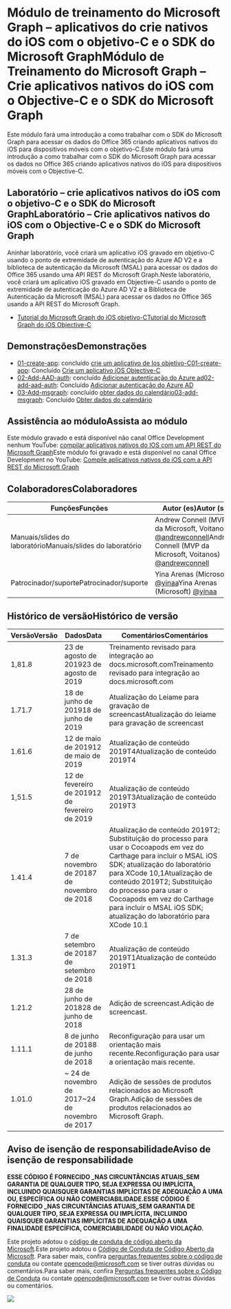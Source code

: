 # <a name="mdulo-de-treinamento-do-microsoft-graph--crie-aplicativos-nativos-do-ios-com-o-objective-c-e-o-sdk-do-microsoft-graph"></a><span data-ttu-id="b2637-101">Módulo de treinamento do Microsoft Graph – aplicativos do crie nativos do iOS com o objetivo-C e o SDK do Microsoft Graph</span><span class="sxs-lookup"><span data-stu-id="b2637-101">Módulo de Treinamento do Microsoft Graph – Crie aplicativos nativos do iOS com o Objective-C e o SDK do Microsoft Graph</span></span>

<span data-ttu-id="b2637-102">Este módulo fará uma introdução a como trabalhar com o SDK do Microsoft Graph para acessar os dados do Office 365 criando aplicativos nativos do iOS para dispositivos móveis com o objetivo-C.</span><span class="sxs-lookup"><span data-stu-id="b2637-102">Este módulo fará uma introdução a como trabalhar com o SDK do Microsoft Graph para acessar os dados no Office 365 criando aplicativos nativos do iOS para dispositivos móveis com o Objective-C.</span></span>

## <a name="laboratrio--crie-aplicativos-nativos-do-ios-com-o-objective-c-e-o-sdk-do-microsoft-graph"></a><span data-ttu-id="b2637-103">Laboratório – crie aplicativos nativos do iOS com o objetivo-C e o SDK do Microsoft Graph</span><span class="sxs-lookup"><span data-stu-id="b2637-103">Laboratório – Crie aplicativos nativos do iOS com o Objective-C e o SDK do Microsoft Graph</span></span>

<span data-ttu-id="b2637-104">Aninhar laboratório, você criará um aplicativo iOS gravado em objetivo-C usando o ponto de extremidade de autenticação do Azure AD V2 e a biblioteca de autenticação da Microsoft (MSAL) para acessar os dados do Office 365 usando uma API REST do Microsoft Graph.</span><span class="sxs-lookup"><span data-stu-id="b2637-104">Neste laboratório, você criará um aplicativo iOS gravado em Objective-C usando o ponto de extremidade de autenticação do Azure AD V2 e a Biblioteca de Autenticação da Microsoft (MSAL) para acessar os dados no Office 365 usando a API REST do Microsoft Graph.</span></span>

- [<span data-ttu-id="b2637-105">Tutorial do Microsoft Graph do iOS objetivo-C</span><span class="sxs-lookup"><span data-stu-id="b2637-105">Tutorial do Microsoft Graph do iOS Objective-C</span></span>](https://docs.microsoft.com/graph/tutorials/ios-objectivec)

## <a name="demonstraes"></a><span data-ttu-id="b2637-106">Demonstrações</span><span class="sxs-lookup"><span data-stu-id="b2637-106">Demonstrações</span></span>

- <span data-ttu-id="b2637-107">[01-create-app](demos/01-create-app): concluído [crie um aplicativo de Ios objetivo-C](https://docs.microsoft.com/graph/tutorials/ios-objectivec?tutorial-step=1)</span><span class="sxs-lookup"><span data-stu-id="b2637-107">[01-create-app](demos/01-create-app): Concluído [Crie um aplicativo iOS Objective-C](https://docs.microsoft.com/graph/tutorials/ios-objectivec?tutorial-step=1)</span></span>
- <span data-ttu-id="b2637-108">[02-Add-AAD-auth](demos/02-add-aad-auth): concluído [Adicionar autenticação do Azure ad](https://docs.microsoft.com/graph/tutorials/ios-objectivec?tutorial-step=3)</span><span class="sxs-lookup"><span data-stu-id="b2637-108">[02-add-aad-auth](demos/02-add-aad-auth): Concluído [Adicionar autenticação do Azure AD](https://docs.microsoft.com/graph/tutorials/ios-objectivec?tutorial-step=3)</span></span>
- <span data-ttu-id="b2637-109">[03-Add-msgraph](demos/03-add-msgraph): concluído [obter dados do calendário](https://docs.microsoft.com/graph/tutorials/ios-objectivec?tutorial-step=4)</span><span class="sxs-lookup"><span data-stu-id="b2637-109">[03-add-msgraph](demos/03-add-msgraph): Concluído [Obter dados do calendário](https://docs.microsoft.com/graph/tutorials/ios-objectivec?tutorial-step=4)</span></span>

## <a name="assista-ao-mdulo"></a><span data-ttu-id="b2637-110">Assistência ao módulo</span><span class="sxs-lookup"><span data-stu-id="b2637-110">Assista ao módulo</span></span>

<span data-ttu-id="b2637-111">Este módulo gravado e está disponível não canal Office Development nenhum YouTube: [compilar aplicativos nativos do IOS com um API REST do Microsoft Graph](https://youtu.be/Gg8Qy1Dqyzw)</span><span class="sxs-lookup"><span data-stu-id="b2637-111">Este módulo foi gravado e está disponível no canal Office Development no YouTube: [Compile aplicativos nativos do iOS com a API REST do Microsoft Graph](https://youtu.be/Gg8Qy1Dqyzw)</span></span>

## <a name="colaboradores"></a><span data-ttu-id="b2637-112">Colaboradores</span><span class="sxs-lookup"><span data-stu-id="b2637-112">Colaboradores</span></span>

| <span data-ttu-id="b2637-113">Funções</span><span class="sxs-lookup"><span data-stu-id="b2637-113">Funções</span></span> | <span data-ttu-id="b2637-114">Autor (es)</span><span class="sxs-lookup"><span data-stu-id="b2637-114">Autor (s)</span></span> |
| -------------------- | ------------------------------------------------------------------------------------- |
| <span data-ttu-id="b2637-115">Manuais/slides do laboratório</span><span class="sxs-lookup"><span data-stu-id="b2637-115">Manuais/slides do laboratório</span></span> | <span data-ttu-id="b2637-116">Andrew Connell (MVP da Microsoft, Voitanos) [@andrewconnell](//github.com/andrewconnell)</span><span class="sxs-lookup"><span data-stu-id="b2637-116">Andrew Connell (MVP da Microsoft, Voitanos) [@andrewconnell](//github.com/andrewconnell)</span></span> |
| <span data-ttu-id="b2637-117">Patrocinador/suporte</span><span class="sxs-lookup"><span data-stu-id="b2637-117">Patrocinador/suporte</span></span> | <span data-ttu-id="b2637-118">Yina Arenas (Microsoft) [@yinaa](//github.com/yinaa)</span><span class="sxs-lookup"><span data-stu-id="b2637-118">Yina Arenas (Microsoft) [@yinaa](//github.com/yinaa)</span></span> |

## <a name="histrico-de-verso"></a><span data-ttu-id="b2637-119">Histórico de versão</span><span class="sxs-lookup"><span data-stu-id="b2637-119">Histórico de versão</span></span>

| <span data-ttu-id="b2637-120">Versão</span><span class="sxs-lookup"><span data-stu-id="b2637-120">Versão</span></span> | <span data-ttu-id="b2637-121">Dados</span><span class="sxs-lookup"><span data-stu-id="b2637-121">Data</span></span> | <span data-ttu-id="b2637-122">Comentários</span><span class="sxs-lookup"><span data-stu-id="b2637-122">Comentários</span></span> |
| ------- | ------------------ | ------------------------------------------------------------------------------------------------------------------------------------ |
| <span data-ttu-id="b2637-123">1,8</span><span class="sxs-lookup"><span data-stu-id="b2637-123">1.8</span></span> | <span data-ttu-id="b2637-124">23 de agosto de 2019</span><span class="sxs-lookup"><span data-stu-id="b2637-124">23 de agosto de 2019</span></span> | <span data-ttu-id="b2637-125">Treinamento revisado para integração ao docs.microsoft.com</span><span class="sxs-lookup"><span data-stu-id="b2637-125">Treinamento revisado para integração ao docs.microsoft.com</span></span> |
| <span data-ttu-id="b2637-126">1.7</span><span class="sxs-lookup"><span data-stu-id="b2637-126">1.7</span></span> | <span data-ttu-id="b2637-127">18 de junho de 2019</span><span class="sxs-lookup"><span data-stu-id="b2637-127">18 de junho de 2019</span></span> | <span data-ttu-id="b2637-128">Atualização do Leiame para gravação de screencast</span><span class="sxs-lookup"><span data-stu-id="b2637-128">Atualização do leiame para gravação de screencast</span></span> |
| <span data-ttu-id="b2637-129">1.6</span><span class="sxs-lookup"><span data-stu-id="b2637-129">1.6</span></span> | <span data-ttu-id="b2637-130">12 de maio de 2019</span><span class="sxs-lookup"><span data-stu-id="b2637-130">12 de maio de 2019</span></span> | <span data-ttu-id="b2637-131">Atualização de conteúdo 2019T4</span><span class="sxs-lookup"><span data-stu-id="b2637-131">Atualização de conteúdo 2019T4</span></span> |
| <span data-ttu-id="b2637-132">1,5</span><span class="sxs-lookup"><span data-stu-id="b2637-132">1.5</span></span> | <span data-ttu-id="b2637-133">12 de fevereiro de 2019</span><span class="sxs-lookup"><span data-stu-id="b2637-133">12 de fevereiro de 2019</span></span> | <span data-ttu-id="b2637-134">Atualização de conteúdo 2019T3</span><span class="sxs-lookup"><span data-stu-id="b2637-134">Atualização de conteúdo 2019T3</span></span> |
| <span data-ttu-id="b2637-135">1.4</span><span class="sxs-lookup"><span data-stu-id="b2637-135">1.4</span></span> | <span data-ttu-id="b2637-136">7 de novembro de 2018</span><span class="sxs-lookup"><span data-stu-id="b2637-136">7 de novembro de 2018</span></span> | <span data-ttu-id="b2637-137">Atualização de conteúdo 2019T2; Substituição do processo para usar o Cocoapods em vez do Carthage para incluir o MSAL iOS SDK; atualização do laboratório para XCode 10,1</span><span class="sxs-lookup"><span data-stu-id="b2637-137">Atualização de conteúdo 2019T2; Substituição do processo para usar o Cocoapods em vez do Carthage para incluir o MSAL iOS SDK; atualização do laboratório para XCode 10.1</span></span> |
| <span data-ttu-id="b2637-138">1.3</span><span class="sxs-lookup"><span data-stu-id="b2637-138">1.3</span></span> | <span data-ttu-id="b2637-139">7 de setembro de 2018</span><span class="sxs-lookup"><span data-stu-id="b2637-139">7 de setembro de 2018</span></span> | <span data-ttu-id="b2637-140">Atualização de conteúdo 2019T1</span><span class="sxs-lookup"><span data-stu-id="b2637-140">Atualização de conteúdo 2019T1</span></span> |
| <span data-ttu-id="b2637-141">1.2</span><span class="sxs-lookup"><span data-stu-id="b2637-141">1.2</span></span> | <span data-ttu-id="b2637-142">28 de junho de 2018</span><span class="sxs-lookup"><span data-stu-id="b2637-142">28 de junho de 2018</span></span> | <span data-ttu-id="b2637-143">Adição de screencast.</span><span class="sxs-lookup"><span data-stu-id="b2637-143">Adição de screencast.</span></span> |
| <span data-ttu-id="b2637-144">1.1</span><span class="sxs-lookup"><span data-stu-id="b2637-144">1.1</span></span> | <span data-ttu-id="b2637-145">8 de junho de 2018</span><span class="sxs-lookup"><span data-stu-id="b2637-145">8 de junho de 2018</span></span> | <span data-ttu-id="b2637-146">Reconfiguração para usar um orientação mais recente.</span><span class="sxs-lookup"><span data-stu-id="b2637-146">Reconfiguração para usar a orientação mais recente.</span></span> |
| <span data-ttu-id="b2637-147">1.0</span><span class="sxs-lookup"><span data-stu-id="b2637-147">1.0</span></span> | <span data-ttu-id="b2637-148">~ 24 de novembro de 2017</span><span class="sxs-lookup"><span data-stu-id="b2637-148">~24 de novembro de 2017</span></span> | <span data-ttu-id="b2637-149">Adição de sessões de produtos relacionados ao Microsoft Graph.</span><span class="sxs-lookup"><span data-stu-id="b2637-149">Adição de sessões de produtos relacionados ao Microsoft Graph.</span></span> |

## <a name="aviso-de-iseno-de-responsabilidade"></a><span data-ttu-id="b2637-150">Aviso de isenção de responsabilidade</span><span class="sxs-lookup"><span data-stu-id="b2637-150">Aviso de isenção de responsabilidade</span></span>

<span data-ttu-id="b2637-151">**ESSE CÓDIGO É FORNECIDO _NAS CIRCUNTÂNCIAS ATUAIS_SEM GARANTIA DE QUALQUER TIPO, SEJA EXPRESSA OU IMPLÍCITA, INCLUINDO QUAISQUER GARANTIAS IMPLÍCITAS DE ADEQUAÇÃO A UMA OU, ESPECÍFICA OU NÃO COMERCIABILIDADE.**</span><span class="sxs-lookup"><span data-stu-id="b2637-151">**ESSE CÓDIGO É FORNECIDO _NAS CIRCUNTÂNCIAS ATUAIS_SEM GARANTIA DE QUALQUER TIPO, SEJA EXPRESSA OU IMPLÍCITA, INCLUINDO QUAISQUER GARANTIAS IMPLÍCITAS DE ADEQUAÇÃO A UMA FINALIDADE ESPECÍFICA, COMERCIABILIDADE OU NÃO VIOLAÇÃO.**</span></span>

<span data-ttu-id="b2637-152">Este projeto adotou o [código de conduta de código aberto da Microsoft](https://opensource.microsoft.com/codeofconduct/).</span><span class="sxs-lookup"><span data-stu-id="b2637-152">Este projeto adotou o [Código de Conduta de Código Aberto da Microsoft](https://opensource.microsoft.com/codeofconduct/).</span></span>  <span data-ttu-id="b2637-153">Para saber mais, confira [perguntas frequentes sobre o código de conduta](https://opensource.microsoft.com/codeofconduct/faq/) ou contate [opencode@microsoft.com](mailto:opencode@microsoft.com) se tiver outras dúvidas ou comentários.</span><span class="sxs-lookup"><span data-stu-id="b2637-153">Para saber mais, confira [Perguntas frequentes sobre o Código de Conduta](https://opensource.microsoft.com/codeofconduct/faq/) ou contate [opencode@microsoft.com](mailto:opencode@microsoft.com) se tiver outras dúvidas ou comentários.</span></span>

<img src="https://telemetry.sharepointpnp.com/msgraph-training-ios-objectivec" />
